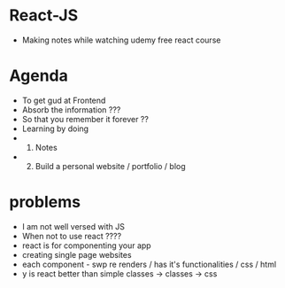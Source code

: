 # React-JS
- Making notes while watching udemy free react course
# Agenda 
- To get gud at Frontend
- Absorb the information ???
- So that you remember it forever ??
- Learning by doing
- 1. Notes
- 2. Build a personal website / portfolio / blog 
# problems
- I am not well versed with JS 
- When not to use react ????
- react is for componenting your app 
- creating single page websites 
- each component - swp re renders / has it's functionalities / css / html 
- y is react better than simple classes -> classes -> css
